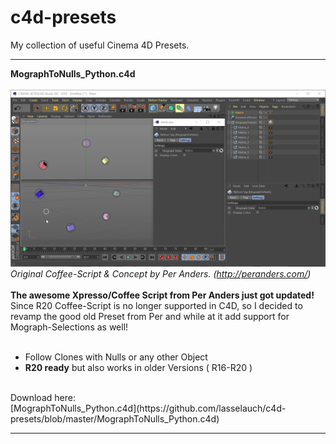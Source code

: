 # c4d-presets
My collection of useful Cinema 4D Presets.

---
<b>MographToNulls_Python.c4d</b></br></br>
![<gif>](https://github.com/lasselauch/c4d-presets/blob/master/img/MographToNulls_Python.gif)</br>
_Original Coffee-Script & Concept by Per Anders. (http://peranders.com/)_</br></br>
<b>The awesome Xpresso/Coffee Script from Per Anders just got updated!</b></br>
Since R20 Coffee-Script is no longer supported in C4D, so I decided to revamp the good old Preset from Per and while at it add support for Mograph-Selections as well!</br>
</br>
+ Follow Clones with Nulls or any other Object
+ <b>R20 ready</b> but also works in older Versions ( R16-R20 )
</br>
Download here:</br>
[MographToNulls_Python.c4d](https://github.com/lasselauch/c4d-presets/blob/master/MographToNulls_Python.c4d)

---
